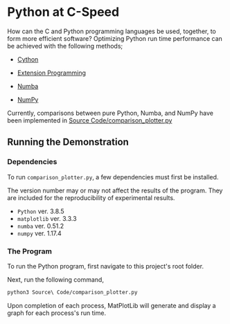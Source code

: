 # Python at C-Speed

How can the C and Python programming languages be used, together, to form more efficient software?
Optimizing Python run time performance can be achieved with the following methods;

- [Cython](http://docs.cython.org/en/latest/src/tutorial/cdef_classes.html#extension-types-aka-cdef-classes)

- [Extension Programming](https://docs.python.org/3/extending/extending.html#extending-python-with-c-or-c)

- [Numba](https://numba.readthedocs.io/en/stable/index.html#numba-documentation)

- [NumPy](https://numpy.org/doc/stable/)

Currently, comparisons between pure Python, Numba, and NumPy have been implemented in
[Source Code/comparison_plotter.py](<Source\ Code/comparison_plotter.py>)

## Running the Demonstration

### Dependencies

To run `comparison_plotter.py`, a few dependencies must first be installed.

The version number may or may not affect the results of the program.
They are included for the reproducibility of experimental results.

- `Python` ver. 3.8.5
- `matplotlib` ver. 3.3.3
- `numba` ver. 0.51.2
- `numpy` ver. 1.17.4

### The Program

To run the Python program, first navigate to this project's root folder.

Next, run the following command,

```bash
python3 Source\ Code/comparison_plotter.py
```

Upon completion of each process, MatPlotLib will generate and display a graph for each process's run time.
